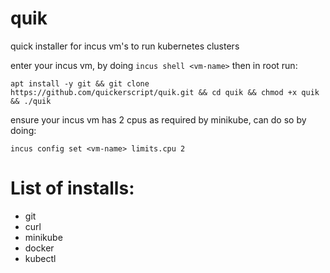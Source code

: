 # quik
quick installer for incus vm's to run kubernetes clusters

enter your incus vm, by doing `incus shell <vm-name>`
then in root run:
```
apt install -y git && git clone https://github.com/quickerscript/quik.git && cd quik && chmod +x quik && ./quik
```
ensure your incus vm has 2 cpus as required by minikube, can do so by doing:
```
incus config set <vm-name> limits.cpu 2
```

# List of installs:
- git
- curl
- minikube
- docker
- kubectl
